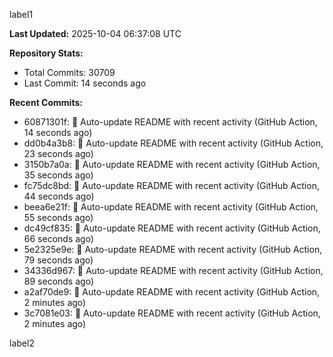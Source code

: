 
label1 
<!-- ACTIVITY_START -->
**Last Updated:** 2025-10-04 06:37:08 UTC

**Repository Stats:**
- Total Commits: 30709
- Last Commit: 14 seconds ago

**Recent Commits:**
- 60871301f: 🤖 Auto-update README with recent activity (GitHub Action, 14 seconds ago)
- dd0b4a3b8: 🤖 Auto-update README with recent activity (GitHub Action, 23 seconds ago)
- 3150b7a0a: 🤖 Auto-update README with recent activity (GitHub Action, 35 seconds ago)
- fc75dc8bd: 🤖 Auto-update README with recent activity (GitHub Action, 44 seconds ago)
- beea6e21f: 🤖 Auto-update README with recent activity (GitHub Action, 55 seconds ago)
- dc49cf835: 🤖 Auto-update README with recent activity (GitHub Action, 66 seconds ago)
- 5e2325e9e: 🤖 Auto-update README with recent activity (GitHub Action, 79 seconds ago)
- 34336d967: 🤖 Auto-update README with recent activity (GitHub Action, 89 seconds ago)
- a2af70de9: 🤖 Auto-update README with recent activity (GitHub Action, 2 minutes ago)
- 3c7081e03: 🤖 Auto-update README with recent activity (GitHub Action, 2 minutes ago)
<!-- ACTIVITY_END -->

label2
